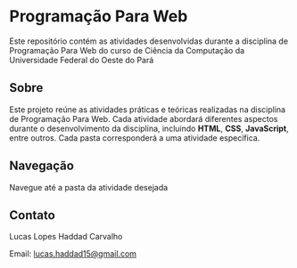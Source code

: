 # Programação Para Web

Este repositório contém as atividades desenvolvidas durante a disciplina de Programação Para Web do curso de Ciência da Computação da Universidade Federal do Oeste do Pará

## Sobre

Este projeto reúne as atividades práticas e teóricas realizadas na disciplina de Programação Para Web. Cada atividade abordará diferentes aspectos durante  o desenvolvimento da disciplina, incluindo **HTML**, **CSS**, **JavaScript**, entre outros. Cada pasta corresponderá a uma atividade específica.

## Navegação

Navegue até a pasta da atividade desejada

    

## Contato

Lucas Lopes Haddad Carvalho 

Email: lucas.haddad15@gmail.com  
